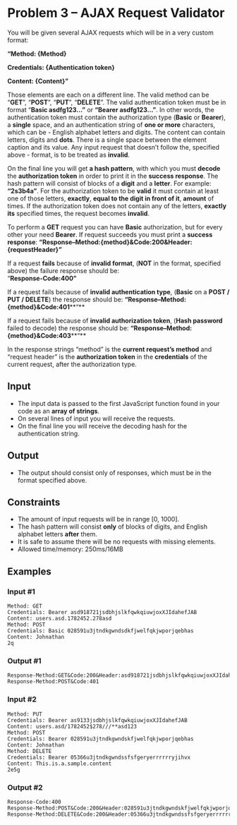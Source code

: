 ﻿
# Problem 3 – AJAX Request Validator

You will be given several AJAX requests which will be in a very custom format:

**“Method: {Method}**

**Credentials: {Authentication token}**

**Content: {Content}”**

Those elements are each on a different line. The valid method can be “**GET**”, “**POST**”, “**PUT**”, “**DELETE**”. The valid authentication token must be in format “**Basic asdfg123…”** or **“Bearer asdfg123…”**. In other words, the authentication token must contain the authorization type (**Basic** or **Bearer**), a **single** space, and an authentication string of **one or more** characters, which can be - English alphabet letters and digits. The content can contain letters, digits and **dots**. There is a single space between the element caption and its value. Any input request that doesn’t follow the, specified above - format, is to be treated as **invalid**.

On the final line you will get **a hash pattern**, with which you must **decode** the **authorization token** in order to print it in the **success response**. The hash pattern will consist of blocks of a **digit** and a **letter**. For example: **“2s3b4a”**. For the authorization token to be **valid** it must contain at least one of those letters, **exactly**, **equal to the digit in front of it**, **amount** of times. If the authorization token does not contain any of the letters, **exactly its** specified times, the request becomes **invalid**.

To perform a **GET** request you can have **Basic** authorization, but for every other your need **Bearer**. If request succeeds you must print a **success response**: **“Response–Method:{method}&Code:200&Header:{requestHeader}”**

If a request **fails** because of **invalid format**, (**NOT** in the format, specified above) the failure response should be:  
“**Response-Code:400”**

If a request fails because of **invalid authentication type**, (**Basic** on a **POST /** **PUT / DELETE**) the response should be: **“Response–Method:{method}&Code:401****“**

If a request fails because of **invalid authorization token**, (**Hash password** failed to decode) the response should be: **“Response–Method:{method}&Code:403****“**

In the response strings “method” is the **current request’s method** and “request header” is the **authorization token** in the **credentials** of the current request, after the authorization type.

## Input
- The input data is passed to the first JavaScript function found in your code as an **array of strings**.
- On several lines of input you will receive the requests.
- On the final line you will receive the decoding hash for the authentication string.

## Output
- The output should consist only of responses, which must be in the format specified above.

## Constraints
- The amount of input requests will be in range [0, 1000].
- The hash pattern will consist **only** of blocks of digits, and English alphabet letters **after** them.
- It is safe to assume there will be no requests with missing elements.
- Allowed time/memory: 250ms/16MB

## Examples

### Input #1
```
Method: GET
Credentials: Bearer asd918721jsdbhjslkfqwkqiuwjoxXJIdahefJAB
Content: users.asd.1782452.278asd  
Method: POST
Credentials: Basic 028591u3jtndkgwndsdkfjwelfqkjwporjqebhas
Content: Johnathan
2q
```
### Output #1
```
Response‑Method:GET&Code:200&Header:asd918721jsdbhjslkfqwkqiuwjoxXJIdahefJAB
Response-Method:POST&Code:401
```

### Input #2
```
Method: PUT
Credentials: Bearer as9133jsdbhjslkfqwkqiuwjoxXJIdahefJAB
Content: users.asd/1782452$278///**asd123
Method: POST
Credentials: Bearer 028591u3jtndkgwndskfjwelfqkjwporjqebhas
Content: Johnathan
Method: DELETE
Credentials: Bearer 05366u3jtndkgwndssfsfgeryerrrrrryjihvx
Content: This.is.a.sample.content
2e5g
```
### Output #2
```
Response-Code:400
Response‑Method:POST&Code:200&Header:028591u3jtndkgwndskfjwelfqkjwporjqebhas
Response‑Method:DELETE&Code:200&Header:05366u3jtndkgwndssfsfgeryerrrrrryjihvx
```
